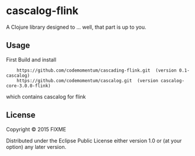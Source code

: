 # cascalog-flink

A Clojure library designed to ... well, that part is up to you.

## Usage

First Build and install

        https://github.com/codemomentum/cascading-flink.git  (version 0.1-cascalog)
        https://github.com/codemomentum/cascalog.git  (version cascalog-core-3.0.0-flink)


which contains cascalog for flink


## License

Copyright © 2015 FIXME

Distributed under the Eclipse Public License either version 1.0 or (at
your option) any later version.
